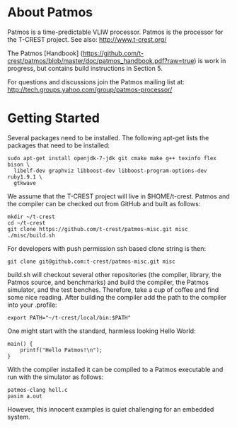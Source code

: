About Patmos
============

Patmos is a time-predictable VLIW processor. Patmos is the processor for the T-CREST project.
See also: http://www.t-crest.org/

The Patmos [Handbook]
(https://github.com/t-crest/patmos/blob/master/doc/patmos_handbook.pdf?raw=true)
is work in progress, but contains build instructions in Section 5.

For questions and discussions join the Patmos mailing list at:
http://tech.groups.yahoo.com/group/patmos-processor/

Getting Started
===============

Several packages need to be installed.
The following apt-get lists the packages that need to be
installed:

    sudo apt-get install openjdk-7-jdk git cmake make g++ texinfo flex bison \
      libelf-dev graphviz libboost-dev libboost-program-options-dev ruby1.9.1 \
      gtkwave

We assume that the T-CREST project will live in $HOME/t-crest.
Patmos and the compiler can be checked out from GitHub and built as follows:

    mkdir ~/t-crest
    cd ~/t-crest
    git clone https://github.com/t-crest/patmos-misc.git misc
    ./misc/build.sh

For developers with push permission ssh based clone string is then:

    git clone git@github.com:t-crest/patmos-misc.git misc

build.sh will checkout several other repositories (the compiler, library,
the Patmos source, and benchmarks) and
build the compiler, the Patmos simulator, and the test benches.
Therefore, take a cup of coffee and find some nice reading.
After building the compiler add the path
to the compiler into your .profile:

    export PATH="~/t-crest/local/bin:$PATH"

One might start with the standard, harmless looking Hello World:

    main() {
        printf("Hello Patmos!\n");
    }

With the compiler installed it can be compiled to a Patmos executable
and run with the simulator as follows:

    patmos-clang hell.c
    pasim a.out

However, this innocent examples is quiet challenging for an embedded system.
